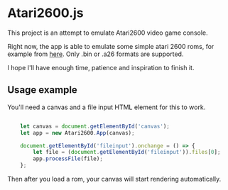 # Atari2600.js

This project is an attempt to emulate Atari2600 video game console.

Right now, the app is able to emulate some simple atari 2600 roms, for example from [here](http://khryssun.free.fr/programming_code.html#Sources_Background). Only .bin or .a26 formats are supported.

I hope I'll have enough time, patience and inspiration to finish it.

## Usage example

You'll need a canvas and a file input HTML element for this to work.

```js

    let canvas = document.getElementById('canvas');
    let app = new Atari2600.App(canvas);

    document.getElementById('fileinput').onchange = () => {
        let file = (document.getElementById('fileinput')).files[0];
        app.processFile(file);
    };

```

Then after you load a rom, your canvas will start rendering automatically.
